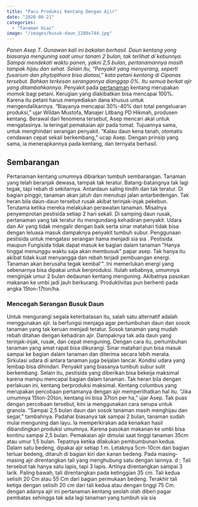 ```yaml
---
title: "Pacu Produksi Kentang Dengan Ajir"
date: "2020-08-21"
categories: 
  - "Tanaman Hias"
image: "/images/busuk-daun_1280x744.jpg"
---
```


_Panen Asep T. Gunawan kali ini bakalan berhasil. Daun kentang yang biasanya menguning saat umur tanam 2 bulan, tak terlihat di kebunnya. Sampai mendekati waktu panen, yakni 2,5 bulan, pertanamannya masih tampak hijau dan sehat. Selain itu, “Penyakit yang menyerang, seperti fusarium dan phytopthora bisa diatasi,” kata petani kentang di Cipanas tersebut. Bahkan terkesan serangannya dianggap 0%. Itu semua berkat ajir yang ditambahkannya._ Penyakit pada [pertanaman](http://localhost/mitra/pertanian "pertanaman") kentang merupakan momok bagi petani. Kerugian yang diakibatkan bisa mencapai 100%. Karena itu petani harus menyediakan dana khusus untuk mengendalikannya. “Biayanya mencapai 30%-40% dari total pengeluaran produksi,” ujar Wildan Mustofa, Manajer Litbang PD Hikmah, produsen kentang. Berawal dari fenomena tersebut, Asep mencari akal untuk mengatasinya. Ia teringat pemakaian ajir pada tomat. Tujuannya sama, untuk menghindari serangan penyakit. “Kalau daun kena tanah, otomatis cendawan cepat sekali berkembang,” ucap Asep. Dengan prinsip yang sama, ia menerapkannya pada kentang, dan ternyata berhasil.

## Sembarangan

Pertanaman kentang umumnya dibiarkan tumbuh sembarangan. Tanaman yang telah beranjak dewasa, tampak tak teratur. Batang-batangnya tak lagi tegak, tapi rebah di sekitarnya. Antardaun saling tindih dan tak teratur. Di bagian pinggir, tanaman akan jatuh dan menutupi jalan antarbedengan. Tak heran bila daun-daun tersebut rusak akibat terinjak-injak pekebun. Terutama ketika mereka melakukan perawatan tanaman. Misalnya penyemprotan pestisida setiap 2 hari sekali. Di samping daun rusak, pertanaman yang tak teratur itu mengundang kehadiran penyakit. Udara dan Air yang tidak mengalir dengan baik serta sinar matahari tidak bisa dengan leluasa masuk dampaknya penyakit tumbuh subur. Penggunaan pestisida untuk mengatasi serangan hama menjadi sia sia . Pestisida maupun Fungisida tidak dapat masuk ke bagian dalam tanaman "Hanya tinggal menunggu waktu saja akan membusuk" papar asep. Tak hanya itu akibat tidak kuat menyangga dan rebah terjadi pembuangan energi. Tanaman akan berusaha tegak kembal'". Ini memerlukan energi yang sebenarnya bisa dipakai untuk berproduksi. Itulah sebabnya, umumnya menginjak umur 2 bulan dedaunan kentang menguning. Akibatnya pasokan makanan ke umbi jadi jauh berkurang. Produktivitas pun berhenti pada angka 15ton-17ton/ha.

### Mencegah Serangan Busuk Daun

Untuk mengurangi segala keterbatasan itu, salah satu alternatif adalah menggunakan ajir. Ia berfungsi menjaga agar pertumbuhan daun dan sosok tanaman yang tak keruan menjadi teratur. Sosok tanaman yang mudah rebah ditahan dengan kehadiran ajir. Dampaknya tak ada daun yang terinjak-injak, rusak, dan cepat menguning. Dengan cara itu, pertumbuhan tanaman yang amat rapat bisa dikurangi. Sinar matahari pun bisa masuk sampai ke bagian dalam tanaman dan diterima secara lebih merata. Sirkulasi udara di antara tanaman juga beijalan lancar. Kondisi udara yang lembap bisa dihindari. Penyakit yang biasanya tumbuh subur sulit berkembang. Selain itu, pestisida yang diberikan bisa bekeija maksimal karena mampu mencapai bagian dalam tanaman. Tak heran bila dengan perlakuan ini, kentang berproduksi maksimal. Kentang columbus yang merupakan percobaan pertamanya dengan ajir memperlihatkan hal itu. “Jika umumnya 15ton-20ton, kentang ini bisa 37ton per ha,” ujar Asep. Tak puas dengan percobaan tersebut, kini ia menggunakan cara serupa untuk granola. “Sampai 2,5 bulan daun dan sosok tanaman masih menghijau dan segar,” tambahnya. Padahal biasanya tak sampai 2 bulan, tanaman sudah mulai menguning dan layu. Ia memperkirakan ada kenaikan hasil dibandingkan produksi umumnya. Karena pasokan makanan ke umbi bisa kontinu sampai 2,5 bulan. Pemakaian ajir dimulai saat tinggi tanaman 35cm atau umur 1,5 bulan. Tepatnya ketika dilakukan pembumbunan kedua. Dalam satu bedeng, dipakai ajir setiap 1 m. Letaknya 5cm-10cm dari bagian terluar bedeng, ditaruh di bagian kiri dan kanan bedeng. Pada masing-masing ajir direntangkan tali yang menghubung satu dengan lainnya. d ; Tali tersebut tak hanya satu lapis, tapi 3 lapis. Artinya direntangkan sampai 3 larik. Paling bawah, tali direntangkan pada ketinggian 35 cm. Tali kedua selisih 20 Cm atau 55 Cm dari bagian permukaan bedeng. Terakhir tali ketiga dengan selisih 20 cm dari tali kedua atau dengan tinggi 75 Cm. dengan adanya ajir ini pertanaman kentang seolah olah diberi pagar pembatas sehingga tak ada lagi tanaman yang tumbuh sia sia

